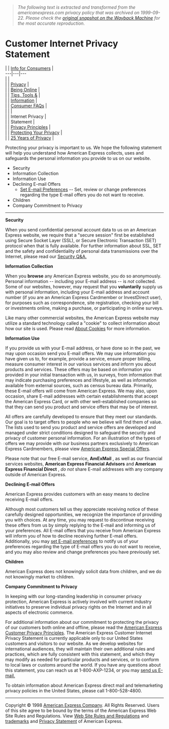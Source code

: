 > *The following text is extracted and transformed from the americanexpress.com privacy policy that was archived on 1999-09-22. Please check the [original snapshot on the Wayback Machine](https://web.archive.org/web/19990922110219id_/http%3A//www6.americanexpress.com/corp/consumerinfo/privacy/privacystatement.asp) for the most accurate reproduction.*

# Customer Internet Privacy Statement

  
|  |  [Info for Consumers](https://web.archive.org/corp/consumerinfo/index.shtml) |   
---|---|---  
|  |   
|  |  [Privacy](https://web.archive.org/corp/consumerinfo/privacy.shtml) |   
|  |  [Being Online](https://web.archive.org/corp/consumerinfo/beingonline.shtml) |   
|  |  [Tips, Tools &](https://web.archive.org/corp/consumerinfo/tips-info.shtml) |   
|  |  [Information](https://web.archive.org/corp/consumerinfo/tips-info.shtml) |   
|  |  [Consumer FAQs](https://web.archive.org/corp/consumerinfo/consumerfaqs.shtml) |   
|  |  |   
|  |  Internet Privacy  |   
|  |  Statement  |   
|  |  [Privacy Principles](https://web.archive.org/corp/consumerinfo/principles.shtml) |   
|  |  [Protecting Your Privacy](https://web.archive.org/corp/consumerinfo/protecting.shtml) |   
|  |  [25 Years of Privacy](https://web.archive.org/corp/consumerinfo/25years.shtml) |   
  
  


Protecting your privacy is important to us. We hope the following statement will help you understand how American Express collects, uses and safeguards the personal information you provide to us on our website. 

  * Security
  * Information Collection
  * Information Use
  * Declining E-mail Offers 
    * [Set E-mail Preferences](http://www6.americanexpress.com/corp/consumerinfo/privacy/) \-- Set, review or change preferences regarding the type E-mail offers you do not want to receive.
  * Children 
  * Company Commitment to Privacy



* * *

**Security**

When you send confidential personal account data to us on an American Express website, we require that a "secure session" first be established using Secure Socket Layer (SSL), or Secure Electronic Transaction (SET) protocol when that is fully available. For further information about SSL, SET and the safety and confidentiality of personal data transmissions over the Internet, please read our [Security Q&A.](https://web.archive.org/cust_serv/docs/cs_security.shtml)

**Information Collection**

When you **browse** any American Express website, you do so anonymously. Personal information -- including your E-mail address -- is _not_ collected. Some of our websites, however, may request that you **voluntarily** supply us with personal information, including your E-mail address and account number (if you are an American Express Cardmember or InvestDirect user), for purposes such as correspondence, site registration, checking your bill or investments online, making a purchase, or participating in online surveys. 

Like many other commercial websites, the American Express website may utilize a standard technology called a "cookie" to collect information about how our site is used. Please read [About Cookies](https://web.archive.org/corp/consumerinfo/privacy/about_cookies.shtml) for more information. 

**Information Use**

If you provide us with your E-mail address, or have done so in the past, we may upon occasion send you E-mail offers. We may use information you have given us to, for example, provide a service, ensure proper billing, measure consumer interest in our various services and inform you about products and services. These offers may be based on information you provided in your initial transaction with us, in surveys, from information that may indicate purchasing preferences and lifestyle, as well as information available from external sources, such as census bureau data. Primarily, these E-mail offers will come from American Express. We may also, upon occasion, share E-mail addresses with certain establishments that accept the American Express Card, or with other well-established companies so that they can send you product and service offers that may be of interest. 

All offers are carefully developed to ensure that they meet our standards. Our goal is to target offers to people who we believe will find them of value. The lists used to send you product and service offers are developed and managed under strict conditions designed to safeguard the security and privacy of customer personal information. For an illustration of the types of offers we may provide with our business partners exclusively to American Express Cardmembers, please view [American Express Special Offers](http://www6.americanexpress.com/specialoffers/). 

Please note that our free E-mail service, **AmExMail** , as well as our financial services websites, **American Express Financial Advisors** and **American Express Financial Direct** , _do not_ share E-mail addresses with any company outside of American Express. 

**Declining E-mail Offers**

American Express provides customers with an easy means to decline receiving E-mail offers. 

Although most customers tell us they appreciate receiving notice of these carefully designed opportunities, we recognize the importance of providing you with choices. At any time, you may request to discontinue receiving these offers from us by simply replying to the E-mail and informing us of your preferences. All E-mail offers that you receive from American Express will inform you of how to decline receiving further E-mail offers. Additionally, you may [set E-mail preferences](http://www6.americanexpress.com/Corp/Consumerinfo/Privacy/Default.asp) to notify us of your preferences regarding the type of E-mail offers you do not want to receive, and you may also review and change preferences you have previously set. 

**Children**

American Express does not knowingly solicit data from children, and we do not knowingly market to children. 

**Company Commitment to Privacy**

In keeping with our long-standing leadership in consumer privacy protection, American Express is actively involved with current industry initiatives to preserve individual privacy rights on the Internet and in all aspects of electronic commerce. 

For additional information about our commitment to protecting the privacy of our customers both online and offline, please read the [American Express Customer Privacy Principles](https://web.archive.org/corp/consumerinfo/principles.shtml). The American Express Customer Internet Privacy Statement is currently applicable only to our United States customers and visitors to our website. As we develop websites for international audiences, they will maintain their own additional rules and practices, which are fully consistent with this statement, and which they may modify as needed for particular products and services, or to conform to local laws or customs around the world. If you have any questions about this statement, you can reach us at 1-800-AXP-1234, or you may [send us E-mail. ](https://web.archive.org/cust_serv/cgi-bin/email-form.cgi?About)

To obtain information about American Express direct mail and telemarketing privacy policies in the United States, please call 1-800-528-4800.   


* * *

Copyright © 1998 [American Express Company](https://web.archive.org/). All Rights Reserved. Users of this site agree to be bound by the terms of the American Express Web Site Rules and Regulations. View [Web Site Rules and Regulations](https://web.archive.org/shared/copyright/webrules.html) and [trademarks](https://web.archive.org/shared/copyright/trademark.html) and [Privacy Statement](https://web.archive.org/corp/consumerinfo/privacy/privacystatement.shtml) of American Express. 
